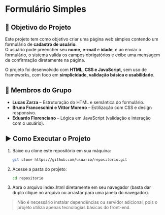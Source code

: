 # Formulário Simples

## 🎯 Objetivo do Projeto
Este projeto tem como objetivo criar uma página web simples contendo um formulário de **cadastro de usuário**.  
O usuário pode preencher seu **nome**, **e-mail** e **idade**, e ao enviar o formulário, o sistema valida os campos obrigatórios e exibe uma mensagem de confirmação diretamente na página.  

O projeto foi desenvolvido com **HTML, CSS e JavaScript**, sem uso de frameworks, com foco em **simplicidade, validação básica e usabilidade**.

## 👥 Membros do Grupo

- **Lucas Zarza** – Estruturação do HTML e semântica do formulário.  
- **Bruno Franceschini e Vittor Moreno** – Estilização com CSS e design responsivo.  
- **Eduardo Florenciano** – Lógica em JavaScript (validação e interação com o usuário).  

## ▶️ Como Executar o Projeto

1. Baixe ou clone este repositório em sua máquina:  
   ```bash
   git clone https://github.com/usuario/repositorio.git

2. Acesse a pasta do projeto:
   ```bash
   cd repositorio

3. Abra o arquivo index.html diretamente em seu navegador (basta dar duplo clique no arquivo ou arrastar para uma janela do navegador).

>  Não é necessário instalar dependências ou servidor adicional, pois o projeto utiliza apenas tecnologias básicas do front-end.
